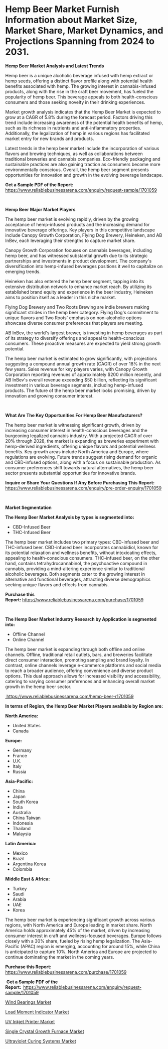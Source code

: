<p><h1>Hemp Beer Market Furnish Information about Market Size, Market Share, Market Dynamics, and Projections Spanning from 2024 to 2031.</h1></p><p><strong>Hemp Beer Market Analysis and Latest Trends</strong></p>
<p><p>Hemp beer is a unique alcoholic beverage infused with hemp extract or hemp seeds, offering a distinct flavor profile along with potential health benefits associated with hemp. The growing interest in cannabis-infused products, along with the rise in the craft beer movement, has fueled the popularity of hemp beer. This beverage appeals to both health-conscious consumers and those seeking novelty in their drinking experiences.</p><p>Market growth analysis indicates that the Hemp Beer Market is expected to grow at a CAGR of 5.8% during the forecast period. Factors driving this trend include increasing awareness of the potential health benefits of hemp, such as its richness in nutrients and anti-inflammatory properties. Additionally, the legalization of hemp in various regions has facilitated market entry for new brands and products. </p><p>Latest trends in the hemp beer market include the incorporation of various flavors and brewing techniques, as well as collaborations between traditional breweries and cannabis companies. Eco-friendly packaging and sustainable practices are also gaining traction as consumers become more environmentally conscious. Overall, the hemp beer segment presents opportunities for innovation and growth in the evolving beverage landscape.</p></p>
<p><strong>Get a Sample PDF of the Report:&nbsp;</strong> <a href="https://www.reliablebusinessarena.com/enquiry/request-sample/1701059?utm_campaign=1729&utm_medium=2&utm_source=Github&utm_content=ia&utm_term=21102024&utm_id=hemp-beer">https://www.reliablebusinessarena.com/enquiry/request-sample/1701059</a></p>
<p>&nbsp;</p>
<p><strong>Hemp Beer Major Market Players</strong></p>
<p><p>The hemp beer market is evolving rapidly, driven by the growing acceptance of hemp-infused products and the increasing demand for innovative beverage offerings. Key players in this competitive landscape include Canopy Growth Corporation, Flying Dog Brewery, Heineken, and AB InBev, each leveraging their strengths to capture market share.</p><p>Canopy Growth Corporation focuses on cannabis beverages, including hemp beer, and has witnessed substantial growth due to its strategic partnerships and investments in product development. The company's diversification into hemp-infused beverages positions it well to capitalize on emerging trends.</p><p>Heineken has also entered the hemp beer segment, tapping into its extensive distribution network to enhance market reach. By utilizing its established brand equity and experience in the beer industry, Heineken aims to position itself as a leader in this niche market.</p><p>Flying Dog Brewery and Two Roots Brewing are indie brewers making significant strides in the hemp beer category. Flying Dog's commitment to unique flavors and Two Roots' emphasis on non-alcoholic options showcase diverse consumer preferences that players are meeting.</p><p>AB InBev, the world's largest brewer, is investing in hemp beverages as part of its strategy to diversify offerings and appeal to health-conscious consumers. These proactive measures are expected to yield strong growth potential.</p><p>The hemp beer market is estimated to grow significantly, with projections suggesting a compound annual growth rate (CAGR) of over 18% in the next few years. Sales revenue for key players varies, with Canopy Growth Corporation reporting revenues of approximately $200 million recently, and AB InBev's overall revenue exceeding $50 billion, reflecting its significant investment in various beverage segments, including hemp-infused products. The future of the hemp beer market looks promising, driven by innovation and growing consumer interest.</p></p>
<p>&nbsp;</p>
<p><strong>What Are The Key Opportunities For Hemp Beer Manufacturers?</strong></p>
<p><p>The hemp beer market is witnessing significant growth, driven by increasing consumer interest in health-conscious beverages and the burgeoning legalized cannabis industry. With a projected CAGR of over 20% through 2028, the market is expanding as breweries experiment with hemp-derived ingredients, offering unique flavors and potential wellness benefits. Key growth areas include North America and Europe, where regulations are evolving. Future trends suggest rising demand for organic and CBD-infused options, along with a focus on sustainable production. As consumer preferences shift towards natural alternatives, the hemp beer sector presents substantial opportunities for innovative brands.</p></p>
<p><strong>Inquire or Share Your Questions If Any Before Purchasing This Report:</strong> <a href="https://www.reliablebusinessarena.com/enquiry/pre-order-enquiry/1701059?utm_campaign=1729&utm_medium=2&utm_source=Github&utm_content=ia&utm_term=21102024&utm_id=hemp-beer">https://www.reliablebusinessarena.com/enquiry/pre-order-enquiry/1701059</a></p>
<p>&nbsp;</p>
<p><strong>Market Segmentation</strong></p>
<p><strong>The Hemp Beer Market Analysis by types is segmented into:</strong></p>
<p><ul><li>CBD-Infused Beer</li><li>THC-Infused Beer</li></ul></p>
<p><p>The hemp beer market includes two primary types: CBD-infused beer and THC-infused beer. CBD-infused beer incorporates cannabidiol, known for its potential relaxation and wellness benefits, without intoxicating effects, appealing to health-conscious consumers. THC-infused beer, on the other hand, contains tetrahydrocannabinol, the psychoactive compound in cannabis, providing a mind-altering experience similar to traditional alcoholic beverages. Both segments cater to the growing interest in alternative and functional beverages, attracting diverse demographics seeking unique flavors and effects from cannabis.</p></p>
<p><strong>Purchase this Report:&nbsp;</strong><a href="https://www.reliablebusinessarena.com/purchase/1701059?utm_campaign=1729&utm_medium=2&utm_source=Github&utm_content=ia&utm_term=21102024&utm_id=hemp-beer">https://www.reliablebusinessarena.com/purchase/1701059</a></p>
<p>&nbsp;</p>
<p><strong>The Hemp Beer Market Industry Research by Application is segmented into:</strong></p>
<p><ul><li>Offline Channel</li><li>Online Channel</li></ul></p>
<p><p>The hemp beer market is expanding through both offline and online channels. Offline, traditional retail outlets, bars, and breweries facilitate direct consumer interaction, promoting sampling and brand loyalty. In contrast, online channels leverage e-commerce platforms and social media to reach a broader audience, offering convenience and diverse product options. This dual approach allows for increased visibility and accessibility, catering to varying consumer preferences and enhancing overall market growth in the hemp beer sector.</p></p>
<p><a href="https://www.reliablebusinessarena.com/hemp-beer-r1701059?utm_campaign=1729&utm_medium=2&utm_source=Github&utm_content=ia&utm_term=21102024&utm_id=hemp-beer">&nbsp;https://www.reliablebusinessarena.com/hemp-beer-r1701059</a></p>
<p><strong>In terms of Region, the Hemp Beer Market Players available by Region are:</strong></p>
<p>
    <p> <strong> North America: </strong>
        <ul>
            <li>United States</li>
            <li>Canada</li>
        </ul>
        </p> 
    <p> <strong> Europe: </strong>
        <ul>
            <li>Germany</li>
            <li>France</li>
            <li>U.K.</li>
            <li>Italy</li>
            <li>Russia</li>
        </ul>
        </p> 
    <p> <strong> Asia-Pacific: </strong>
        <ul>
            <li>China</li>
            <li>Japan</li>
            <li>South Korea</li>
            <li>India</li>
            <li>Australia</li>
            <li>China Taiwan</li>
            <li>Indonesia</li>
            <li>Thailand</li>
            <li>Malaysia</li>
        </ul>
        </p> 
    <p> <strong> Latin America: </strong>
        <ul>
            <li>Mexico</li>
            <li>Brazil</li>
            <li>Argentina Korea</li>
            <li>Colombia</li>
        </ul>
        </p> 
    <p> <strong> Middle East & Africa: </strong>
        <ul>
            <li>Turkey</li>
            <li>Saudi</li>
            <li>Arabia</li>
            <li>UAE</li>
            <li>Korea</li>
        </ul>
    </p>
    </p>
<p><p>The hemp beer market is experiencing significant growth across various regions, with North America and Europe leading in market share. North America holds approximately 45% of the market, driven by increasing consumer interest in craft and wellness-focused beverages. Europe follows closely with a 30% share, fueled by rising hemp legalization. The Asia-Pacific (APAC) region is emerging, accounting for around 15%, while China is anticipated to capture 10%. North America and Europe are projected to continue dominating the market in the coming years.</p></p>
<p><strong>Purchase this Report: </strong><a href="https://www.reliablebusinessarena.com/purchase/1701059?utm_campaign=1729&utm_medium=2&utm_source=Github&utm_content=ia&utm_term=21102024&utm_id=hemp-beer">https://www.reliablebusinessarena.com/purchase/1701059</a></p>
<p>&nbsp;<strong>Get a Sample PDF of the Report:&nbsp;&nbsp;</strong><a href="https://www.reliablebusinessarena.com/enquiry/request-sample/1701059?utm_campaign=1729&utm_medium=2&utm_source=Github&utm_content=ia&utm_term=21102024&utm_id=hemp-beer">https://www.reliablebusinessarena.com/enquiry/request-sample/1701059</a></p>
<p><strong></strong></p>
<p><p><a href="https://www.linkedin.com/pulse/strategic-roadmap-success-global-wind-bearings-market-analysis-kr5ie?utm_campaign=1729&utm_medium=2&utm_source=Github&utm_content=ia&utm_term=21102024&utm_id=hemp-beer">Wind Bearings Market</a></p><p><a href="https://www.linkedin.com/pulse/evaluating-load-moment-indicator-market-trends-growth-opportunities-07p5e?utm_campaign=1729&utm_medium=2&utm_source=Github&utm_content=ia&utm_term=21102024&utm_id=hemp-beer">Load Moment Indicator Market</a></p><p><a href="https://www.linkedin.com/pulse/uv-inkjet-printer-market-outlook-complete-industry-analysis-ufbve?utm_campaign=1729&utm_medium=2&utm_source=Github&utm_content=ia&utm_term=21102024&utm_id=hemp-beer">UV Inkjet Printer Market</a></p><p><a href="https://github.com/sumonsky0m/Market-Research-Report-List-1/blob/main/single-crystal-growth-furnace-market.md?utm_campaign=1729&utm_medium=2&utm_source=Github&utm_content=ia&utm_term=21102024&utm_id=hemp-beer">Single Crystal Growth Furnace Market</a></p><p><a href="https://www.linkedin.com/pulse/ultraviolet-curing-systems-industry-insights-report-analyzing-jride?utm_campaign=1729&utm_medium=2&utm_source=Github&utm_content=ia&utm_term=21102024&utm_id=hemp-beer">Ultraviolet Curing Systems Market</a></p></p>